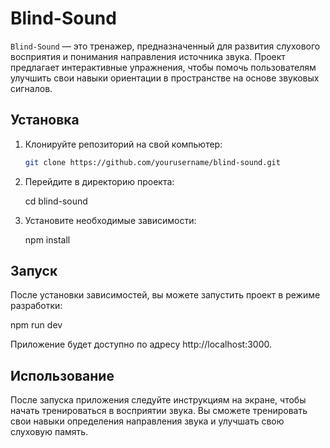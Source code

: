 # Blind-Sound

`Blind-Sound` — это тренажер, предназначенный для развития слухового восприятия и понимания направления источника звука. Проект предлагает интерактивные упражнения, чтобы помочь пользователям улучшить свои навыки ориентации в пространстве на основе звуковых сигналов.

## Установка

1. Клонируйте репозиторий на свой компьютер:
   ```bash
   git clone https://github.com/yourusername/blind-sound.git
   
2. Перейдите в директорию проекта:

   cd blind-sound

3. Установите необходимые зависимости:

   npm install

## Запуск

После установки зависимостей, вы можете запустить проект в режиме разработки:

npm run dev

Приложение будет доступно по адресу http://localhost:3000.

## Использование

После запуска приложения следуйте инструкциям на экране, чтобы начать тренироваться в восприятии звука. Вы сможете тренировать свои навыки определения направления звука и улучшать свою слуховую память.